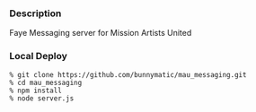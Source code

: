 ### Description

Faye Messaging server for Mission Artists United

### Local Deploy

    % git clone https://github.com/bunnymatic/mau_messaging.git
    % cd mau_messaging
    % npm install
    % node server.js